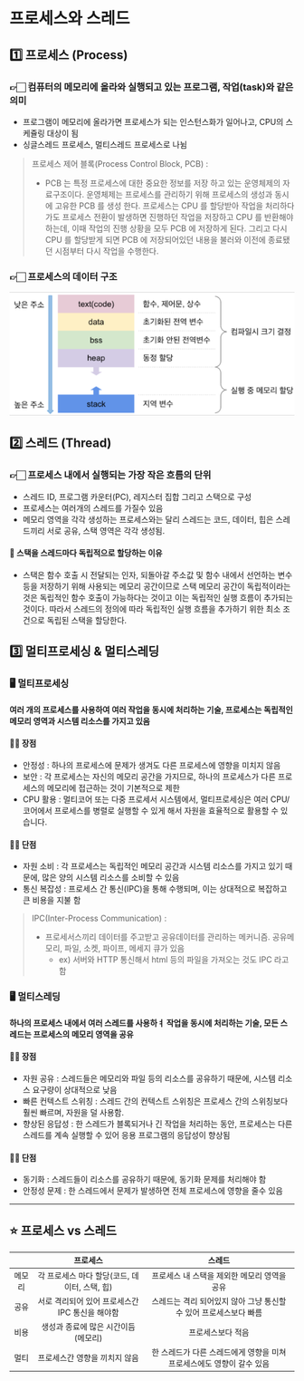# 프로세스와 스레드

## 1️⃣ 프로세스 (Process)

### 👉🏻 컴퓨터의 메모리에 올라와 실행되고 있는 프로그램, 작업(task)와 같은 의미

- 프로그램이 메모리에 올라가면 프로세스가 되는 인스턴스화가 일어나고, CPU의 스케쥴링 대상이 됨
- 싱글스레드 프로세스, 멀티스레드 프로세스로 나뉨

> 프로세스 제어 블록(Process Control Block, PCB) :   
> - PCB 는 특정 프로세스에 대한 중요한 정보를 저장 하고 있는 운영체제의 자료구조이다. 운영체제는 프로세스를 관리하기 위해 프로세스의 생성과 동시에 고유한 PCB 를 생성 한다. 프로세스는 CPU 를 할당받아 작업을 처리하다가도 프로세스 전환이 발생하면 진행하던 작업을 저장하고 CPU 를 반환해야 하는데, 이때 작업의 진행 상황을 모두 PCB 에 저장하게 된다. 그리고 다시 CPU 를 할당받게 되면 PCB 에 저장되어있던 내용을 불러와 이전에 종료됐던 시점부터 다시 작업을 수행한다.



### 👉🏻 프로세스의 데이터 구조
<p align="center"><img src="./processDS.png" alt="mvc_model1"/></p>



## 2️⃣ 스레드 (Thread)

### 👉🏻 프로세스 내에서 실행되는 가장 작은 흐름의 단위

- 스레드 ID, 프로그램 카운터(PC), 레지스터 집합 그리고 스택으로 구성
- 프로세스는 여러개의 스레드를 가질수 있음
- 메모리 영역을 각각 생성하는 프로세스와는 달리 스레드는 코드, 데이터, 힙은 스레드끼리 서로 공유, 스택 영역은 각각 생성됨.

#### 🤔 스택을 스레드마다 독립적으로 할당하는 이유

- 스택은 함수 호출 시 전달되는 인자, 되돌아갈 주소값 및 함수 내에서 선언하는 변수 등을 저장하기 위해 사용되는 메모리 공간이므로 스택 메모리 공간이 독립적이라는 것은 독립적인 함수 호출이 가능하다는 것이고 이는 독립적인 실행 흐름이 추가되는 것이다. 따라서 스레드의 정의에 따라 독립적인 실행 흐름을 추가하기 위한 최소 조건으로 독립된 스택을 할당한다.

## 3️⃣ 멀티프로세싱 & 멀티스레딩

### 🖥️ 멀티프로세싱

#### 여러 개의 프로세스를 사용하여 여러 작업을 동시에 처리하는 기술, 프로세스는 독립적인 메모리 영역과 시스템 리소스를 가지고 있음

#### 👍🏻 장점
- 안정성 : 하나의 프로세스에 문제가 생겨도 다른 프로세스에 영향을 미치지 않음
- 보안 : 각 프로세스는 자신의 메모리 공간을 가지므로, 하나의 프로세스가 다른 프로세스의 메모리에 접근하는 것이 기본적으로 제한
- CPU 활용 : 멀티코어 또는 다중 프로세서 시스템에서, 멀티프로세싱은 여러 CPU/코어에서 프로세스를 병렬로 실행할 수 있게 해서 자원을 효율적으로 활용할 수 있습니다.

#### 👎🏻 단점
- 자원 소비 : 각 프로세스는 독립적인 메모리 공간과 시스템 리소스를 가지고 있기 때문에, 많은 양의 시스템 리소스를 소비할 수 있음
- 통신 복잡성 : 프로세스 간 통신(IPC)을 통해 수행되며, 이는 상대적으로 복잡하고 큰 비용을 지불 함

> IPC(Inter-Process Communication) :
> - 프로세서스끼리 데이터를 주고받고 공유데이터를 관리하는 메커니즘. 공유메모리, 파일, 소켓, 파이프, 메세지 큐가 있음  
>   - ex) 서버와 HTTP 통신해서 html 등의 파일을 가져오는 것도 IPC 라고 함 

### 🖥️ 멀티스레딩

#### 하나의 프로세스 내에서 여러 스레드를 사용하ㅕ 작업을 동시에 처리하는 기술, 모든 스레드는 프로세스의 메모리 영역을 공유

#### 👍🏻 장점
- 자원 공유 : 스레드들은 메모리와 파일 등의 리소스를 공유하기 때문에, 시스템 리소스 요구량이 상대적으로 낮음
- 빠른 컨텍스트 스위칭 : 스레드 간의 컨텍스트 스위칭은 프로세스 간의 스위칭보다 훨씬 빠르며, 자원을 덜 사용함.
- 향상된 응답성 : 한 스레드가 블록되거나 긴 작업을 처리하는 동안, 프로세스는 다른 스레드를 계속 실행할 수 있어 응용 프로그램의 응답성이 향상됨
  
#### 👎🏻 단점
- 동기화 : 스레드들이 리소스를 공유하기 때문에, 동기화 문제를 처리해야 함
- 안정성 문제 : 한 스레드에서 문제가 발생하면 전체 프로세스에 영향을 줄수 있음

---
## ⭐️ 프로세스 vs 스레드
|  |프로세스|스레드|
|:---:|:---:|:---:|
|메모리|각 프로세스 마다 할당(코드, 데이터, 스택, 힙)|프로세스 내 스택을 제외한 메모리 영역을 공유|
|공유|서로 격리되어 있어 프로세스간 IPC 통신을 해야함|스레드는 격리 되어있지 않아 그냥 통신할 수 있어 프로세스보다 빠름|
|비용|생성과 종료에 많은 시간이듬(메모리)| 프로세스보다 적음 |
|멀티|프로세스간 영향을 끼치지 않음|한 스레드가 다른 스레드에게 영향을 미쳐 프로세스에도 영향이 갈수 있음|

